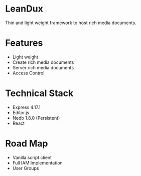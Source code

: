 # LeanDux

Thin and light weight framework to host rich media documents. 


# Features

 - Light weight
 - Create rich media documents
 - Server rich media documents
 - Access Control 

# Technical Stack

 - Express 4.17.1
 - Editor.js
 - Nedb 1.8.0 (Persistent)
 - React

# Road Map

 - Vanilla script client
 - Full IAM Implementation
 - User Groups

